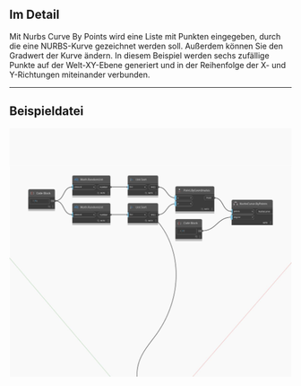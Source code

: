 ## Im Detail
Mit Nurbs Curve By Points wird eine Liste mit Punkten eingegeben, durch die eine NURBS-Kurve gezeichnet werden soll. Außerdem können Sie den Gradwert der Kurve ändern. In diesem Beispiel werden sechs zufällige Punkte auf der Welt-XY-Ebene generiert und in der Reihenfolge der X- und Y-Richtungen miteinander verbunden.
___
## Beispieldatei

![ByPoints (points, degree)](./Autodesk.DesignScript.Geometry.NurbsCurve.ByPoints(points,%20degree)_img.jpg)

